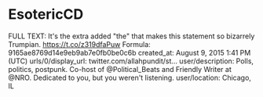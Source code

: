 # EsotericCD

FULL TEXT: It's the extra added "the" that makes this statement so bizarrely Trumpian. https://t.co/z319dfaPuw
Formula: 9165ae8769d14e9eb9ab7e0fb0be0c6b
created_at: August 9, 2015 1:41 PM (UTC)
urls/0/display_url: twitter.com/allahpundit/st…
user/description: Polls, politics, postpunk. Co-host of @Political_Beats and Friendly Writer at @NRO. Dedicated to you, but you weren't listening.
user/location: Chicago, IL